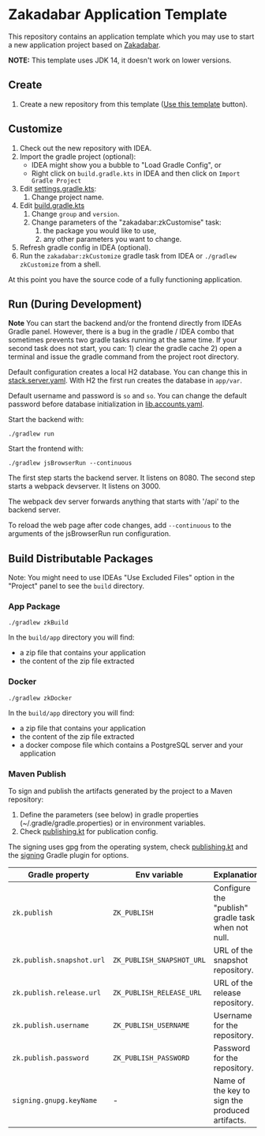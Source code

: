 # Zakadabar Application Template

This repository contains an application template which you may use to start a new application project based on [Zakadabar](https://github.com/spxbhuhb/zakadabar-stack).

**NOTE:** This template uses JDK 14, it doesn't work on lower versions.

## Create

1. Create a new repository from this template ([Use this template](https://github.com/spxbhuhb/zakadabar-application-template/generate) button).

## Customize

1. Check out the new repository with IDEA.
2. Import the gradle project (optional):
    - IDEA might show you a bubble to "Load Gradle Config", or
    - Right click on `build.gradle.kts` in IDEA and then click on `Import Gradle Project`
3. Edit [settings.gradle.kts](settings.gradle.kts):
    1. Change project name.
4. Edit [build.gradle.kts](build.gradle.kts)
    1. Change `group` and `version`.
    1. Change parameters of the "zakadabar:zkCustomise" task:
        1. the package you would like to use,
        2. any other parameters you want to change.
5. Refresh gradle config in IDEA (optional).
6. Run the `zakadabar:zkCustomize` gradle task from IDEA or `./gradlew zkCustomize` from a shell.

At this point you have the source code of a fully functioning application.

## Run (During Development)

**Note** You can start the backend and/or the frontend directly from IDEAs Gradle panel. However, there is a bug in
the gradle / IDEA combo that sometimes prevents two gradle tasks running at the same time. If your second
task does not start, you can: 1) clear the gradle cache 2) open a terminal and issue the gradle command from the
project root directory.

Default configuration creates a local H2 database. You can change this in [stack.server.yaml](template/app/etc/stack.server.yaml).
With H2 the first run creates the database in `app/var`.

Default username and password is `so` and `so`. You can change the default password before database initialization in
[lib.accounts.yaml](template/app/etc/lib.accounts.yaml).

Start the backend with:

```shell
./gradlew run
```

Start the frontend with:

```shell
./gradlew jsBrowserRun --continuous
```

The first step starts the backend server. It listens on 8080. The second step starts a webpack devserver. It listens on 3000.

The webpack dev server forwards anything that starts with '/api' to the backend server.

To reload the web page after code changes, add `--continuous` to the arguments of the jsBrowserRun run configuration.

## Build Distributable Packages

Note: You might need to use IDEAs "Use Excluded Files" option in the "Project" panel to see the `build` directory.

### App Package

```shell
./gradlew zkBuild
```

In the `build/app` directory you will find:

- a zip file that contains your application
- the content of the zip file extracted

### Docker

```shell
./gradlew zkDocker
```

In the `build/app` directory you will find:

- a zip file that contains your application
- the content of the zip file extracted
- a docker compose file which contains a PostgreSQL server and your application

### Maven Publish

To sign and publish the artifacts generated by the project to a Maven repository:

1. Define the parameters (see below) in gradle properties (~/.gradle/gradle.properties) or in environment variables.
2. Check [publishing.kt](buildSrc/src/main/kotlin/zakadabar/gradle/publishing.kt) for publication config.

The signing uses gpg from the operating system, check [publishing.kt](buildSrc/src/main/kotlin/zakadabar/gradle/publishing.kt) and
the [signing](https://docs.gradle.org/current/userguide/signing_plugin.html) Gradle plugin for options.

| Gradle property           | Env variable              | Explanation                                        |
|---------------------------|---------------------------|----------------------------------------------------|
| `zk.publish`              | `ZK_PUBLISH`              | Configure the "publish" gradle task when not null. |
| `zk.publish.snapshot.url` | `ZK_PUBLISH_SNAPSHOT_URL` | URL of the snapshot repository.                    |
| `zk.publish.release.url`  | `ZK_PUBLISH_RELEASE_URL`  | URL of the release repository.                     |
| `zk.publish.username`     | `ZK_PUBLISH_USERNAME`     | Username for the repository.                       |
| `zk.publish.password`     | `ZK_PUBLISH_PASSWORD`     | Password for the repository.                       |
| `signing.gnupg.keyName`   | -                         | Name of the key to sign the produced artifacts.    |

